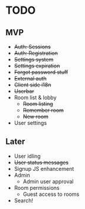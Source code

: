 TODO
====

MVP
---

* ~~Auth: Sessions~~
* ~~Auth: Registration~~
* ~~Settings system~~
* ~~Settings expiration~~
* ~~Forgot password stuff~~
* ~~External auth~~
* ~~Client side i18n~~
* ~~Userbar~~
* Room list & lobby
  * ~~Room listing~~
  * ~~Remember room~~
  * ~~New room~~
* User settings

Later
---

* User idling
* ~~User status messages~~
* Signup JS enhancement
* Admin
  * Admin user approval
* Room permissions
  * Guest access to rooms
* Search!